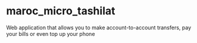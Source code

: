 # maroc_micro_tashilat
Web application that allows you to make account-to-account transfers, pay your bills or even top up your phone
